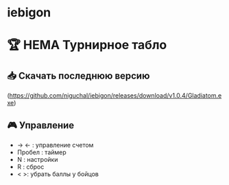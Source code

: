 # iebigon

# 🏆 HEMA Турнирное табло

## 📥 Скачать последнюю версию

(https://github.com/niguchal/iebigon/releases/download/v1.0.4/Gladiatom.exe)

## 🎮 Управление
- → ← : управление счетом
- Пробел : таймер
- N : настройки
- R : сброс
- < >: убрать баллы у бойцов
